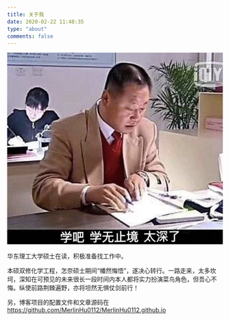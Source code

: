 ```yaml
---
title: 关于我
date: 2020-02-22 11:48:35
type: "about"
comments: false
---
```


![](index/cover.jpg)



华东理工大学硕士在读，积极准备找工作中。



本硕双修化学工程，怎奈硕士期间“幡然悔悟”，遂决心转行。一路走来，太多坎坷，深知在可预见的未来很长一段时间内本人都将实力扮演菜鸟角色，但吾心不悔。纵使前路荆棘遍野，亦将坦然无惧仗剑前行！



另，博客项目的配置文件和文章源码在 https://github.com/MerlinHu0112/MerlinHu0112.github.io

